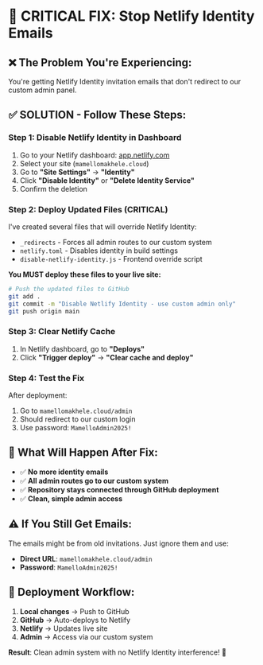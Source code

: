 # 🚨 CRITICAL FIX: Stop Netlify Identity Emails

## ❌ **The Problem You're Experiencing:**
You're getting Netlify Identity invitation emails that don't redirect to our custom admin panel.

## ✅ **SOLUTION - Follow These Steps:**

### Step 1: Disable Netlify Identity in Dashboard
1. Go to your Netlify dashboard: [app.netlify.com](https://app.netlify.com)
2. Select your site (`mamellomakhele.cloud`)
3. Go to **"Site Settings"** → **"Identity"**
4. Click **"Disable Identity"** or **"Delete Identity Service"**
5. Confirm the deletion

### Step 2: Deploy Updated Files (CRITICAL)
I've created several files that will override Netlify Identity:
- `_redirects` - Forces all admin routes to our custom system
- `netlify.toml` - Disables identity in build settings
- `disable-netlify-identity.js` - Frontend override script

**You MUST deploy these files to your live site:**

```bash
# Push the updated files to GitHub
git add .
git commit -m "Disable Netlify Identity - use custom admin only"
git push origin main
```

### Step 3: Clear Netlify Cache
1. In Netlify dashboard, go to **"Deploys"**
2. Click **"Trigger deploy"** → **"Clear cache and deploy"**

### Step 4: Test the Fix
After deployment:
1. Go to `mamellomakhele.cloud/admin`
2. Should redirect to our custom login
3. Use password: `MamelloAdmin2025!`

## 🎯 **What Will Happen After Fix:**

- ✅ **No more identity emails**
- ✅ **All admin routes go to our custom system**
- ✅ **Repository stays connected through GitHub deployment**
- ✅ **Clean, simple admin access**

## ⚠️ **If You Still Get Emails:**

The emails might be from old invitations. Just ignore them and use:
- **Direct URL**: `mamellomakhele.cloud/admin`
- **Password**: `MamelloAdmin2025!`

## 🔄 **Deployment Workflow:**
1. **Local changes** → Push to GitHub
2. **GitHub** → Auto-deploys to Netlify  
3. **Netlify** → Updates live site
4. **Admin** → Access via our custom system

**Result**: Clean admin system with no Netlify Identity interference! 🚀

